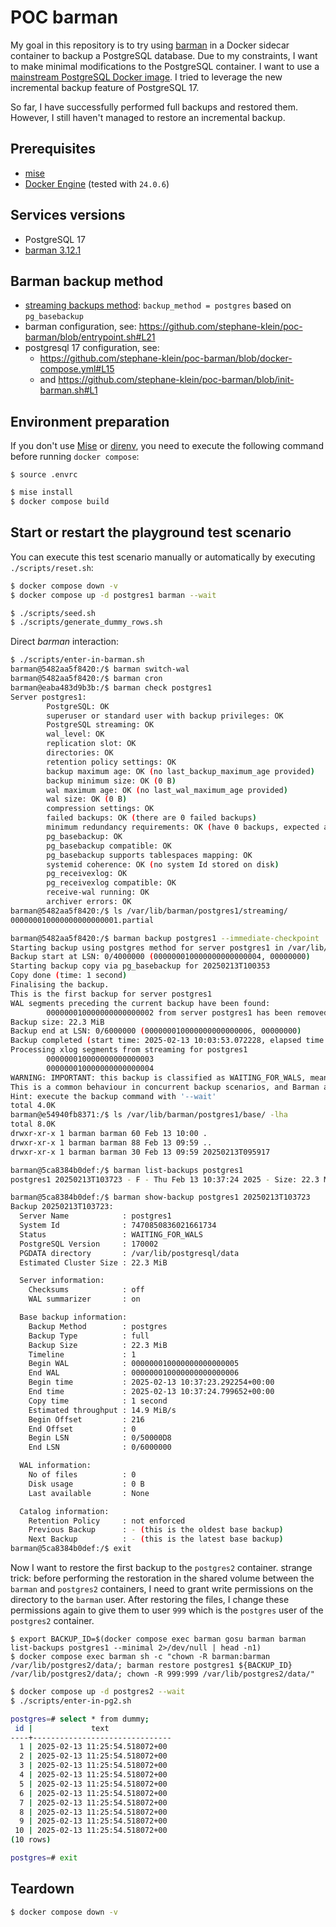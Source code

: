# POC barman

My goal in this repository is to try using [barman](https://pgbarman.org/) in a Docker sidecar container to backup a PostgreSQL database.
Due to my constraints, I want to make minimal modifications to the PostgreSQL container. I want to use a [mainstream PostgreSQL Docker image](https://hub.docker.com/_/postgres).
I tried to leverage the new incremental backup feature of PostgreSQL 17.

So far, I have successfully performed full backups and restored them.
However, I still haven't managed to restore an incremental backup.

## Prerequisites

- [mise](https://mise.jdx.dev/)
- [Docker Engine](https://docs.docker.com/engine/) (tested with `24.0.6`)

## Services versions

- PostgreSQL 17
- [barman 3.12.1](https://github.com/EnterpriseDB/barman/releases/tag/release/3.12.1)

## Barman backup method

- [streaming backups method](https://docs.pgbarman.org/release/3.12.1/user_guide/concepts.html#streaming-backups): `backup_method = postgres` based on `pg_basebackup`
- barman configuration, see: https://github.com/stephane-klein/poc-barman/blob/entrypoint.sh#L21
- postgresql 17 configuration, see:
  - https://github.com/stephane-klein/poc-barman/blob/docker-compose.yml#L15
  - and https://github.com/stephane-klein/poc-barman/blob/init-barman.sh#L1

## Environment preparation

If you don't use [Mise](https://mise.jdx.dev/) or [direnv](https://direnv.net/), you need to execute the following command before running `docker compose`:

```
$ source .envrc
```

```sh
$ mise install
$ docker compose build
```

## Start or restart the playground test scenario

You can execute this test scenario manually or automatically by executing `./scripts/reset.sh`:

```sh
$ docker compose down -v
$ docker compose up -d postgres1 barman --wait
```

```sh
$ ./scripts/seed.sh
$ ./scripts/generate_dummy_rows.sh
```

Direct *barman* interaction:

```sh
$ ./scripts/enter-in-barman.sh
barman@5482aa5f8420:/$ barman switch-wal
barman@5482aa5f8420:/$ barman cron
barman@eaba483d9b3b:/$ barman check postgres1
Server postgres1:
        PostgreSQL: OK
        superuser or standard user with backup privileges: OK
        PostgreSQL streaming: OK
        wal_level: OK
        replication slot: OK
        directories: OK
        retention policy settings: OK
        backup maximum age: OK (no last_backup_maximum_age provided)
        backup minimum size: OK (0 B)
        wal maximum age: OK (no last_wal_maximum_age provided)
        wal size: OK (0 B)
        compression settings: OK
        failed backups: OK (there are 0 failed backups)
        minimum redundancy requirements: OK (have 0 backups, expected at least 0)
        pg_basebackup: OK
        pg_basebackup compatible: OK
        pg_basebackup supports tablespaces mapping: OK
        systemid coherence: OK (no system Id stored on disk)
        pg_receivexlog: OK
        pg_receivexlog compatible: OK
        receive-wal running: OK
        archiver errors: OK
barman@5482aa5f8420:/$ ls /var/lib/barman/postgres1/streaming/
000000010000000000000001.partial

barman@5482aa5f8420:/$ barman backup postgres1 --immediate-checkpoint
Starting backup using postgres method for server postgres1 in /var/lib/barman/postgres1/base/20250213T100353
Backup start at LSN: 0/4000000 (000000010000000000000004, 00000000)
Starting backup copy via pg_basebackup for 20250213T100353
Copy done (time: 1 second)
Finalising the backup.
This is the first backup for server postgres1
WAL segments preceding the current backup have been found:
        000000010000000000000002 from server postgres1 has been removed
Backup size: 22.3 MiB
Backup end at LSN: 0/6000000 (000000010000000000000006, 00000000)
Backup completed (start time: 2025-02-13 10:03:53.072228, elapsed time: 1 second)
Processing xlog segments from streaming for postgres1
        000000010000000000000003
        000000010000000000000004
WARNING: IMPORTANT: this backup is classified as WAITING_FOR_WALS, meaning that Barman has not received yet all the required WAL files for the backup consistency.
This is a common behaviour in concurrent backup scenarios, and Barman automatically set the backup as DONE once all the required WAL files have been archived.
Hint: execute the backup command with '--wait'
total 4.0K
barman@e54940fb8371:/$ ls /var/lib/barman/postgres1/base/ -lha
total 8.0K
drwxr-xr-x 1 barman barman 60 Feb 13 10:00 .
drwxr-xr-x 1 barman barman 88 Feb 13 09:59 ..
drwxr-xr-x 1 barman barman 30 Feb 13 09:59 20250213T095917

barman@5ca8384b0def:/$ barman list-backups postgres1
postgres1 20250213T103723 - F - Thu Feb 13 10:37:24 2025 - Size: 22.3 MiB - WAL Size: 0 B - WAITING_FOR_WALS

barman@5ca8384b0def:/$ barman show-backup postgres1 20250213T103723
Backup 20250213T103723:
  Server Name            : postgres1
  System Id              : 7470850836021661734
  Status                 : WAITING_FOR_WALS
  PostgreSQL Version     : 170002
  PGDATA directory       : /var/lib/postgresql/data
  Estimated Cluster Size : 22.3 MiB

  Server information:
    Checksums            : off
    WAL summarizer       : on

  Base backup information:
    Backup Method        : postgres
    Backup Type          : full
    Backup Size          : 22.3 MiB
    Timeline             : 1
    Begin WAL            : 000000010000000000000005
    End WAL              : 000000010000000000000006
    Begin time           : 2025-02-13 10:37:23.292254+00:00
    End time             : 2025-02-13 10:37:24.799652+00:00
    Copy time            : 1 second
    Estimated throughput : 14.9 MiB/s
    Begin Offset         : 216
    End Offset           : 0
    Begin LSN            : 0/50000D8
    End LSN              : 0/6000000

  WAL information:
    No of files          : 0
    Disk usage           : 0 B
    Last available       : None

  Catalog information:
    Retention Policy     : not enforced
    Previous Backup      : - (this is the oldest base backup)
    Next Backup          : - (this is the latest base backup)
barman@5ca8384b0def:/$ exit
```

Now I want to restore the first backup to the `postgres2` container.
strange trick: before performing the restoration in the shared volume between the `barman` and `postgres2` containers, I need to grant write permissions on the directory to the `barman` user.
After restoring the files, I change these permissions again to give them to user `999` which is the `postgres` user of the `postgres2` container.

```
$ export BACKUP_ID=$(docker compose exec barman gosu barman barman list-backups postgres1 --minimal 2>/dev/null | head -n1)
$ docker compose exec barman sh -c "chown -R barman:barman /var/lib/postgres2/data/; barman restore postgres1 ${BACKUP_ID} /var/lib/postgres2/data/; chown -R 999:999 /var/lib/postgres2/data/"
```

```sh
$ docker compose up -d postgres2 --wait
$ ./scripts/enter-in-pg2.sh

postgres=# select * from dummy;
 id |             text
----+-------------------------------
  1 | 2025-02-13 11:25:54.518072+00
  2 | 2025-02-13 11:25:54.518072+00
  3 | 2025-02-13 11:25:54.518072+00
  4 | 2025-02-13 11:25:54.518072+00
  5 | 2025-02-13 11:25:54.518072+00
  6 | 2025-02-13 11:25:54.518072+00
  7 | 2025-02-13 11:25:54.518072+00
  8 | 2025-02-13 11:25:54.518072+00
  9 | 2025-02-13 11:25:54.518072+00
 10 | 2025-02-13 11:25:54.518072+00
(10 rows)

postgres=# exit
```

## Teardown

```sh
$ docker compose down -v
```
